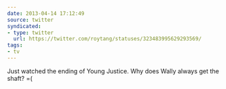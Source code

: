 ```yaml
---
date: 2013-04-14 17:12:49
source: twitter
syndicated:
- type: twitter
  url: https://twitter.com/roytang/statuses/323483995629293569/
tags:
- tv
---
```


Just watched the ending of Young Justice. Why does Wally always get the shaft? =(